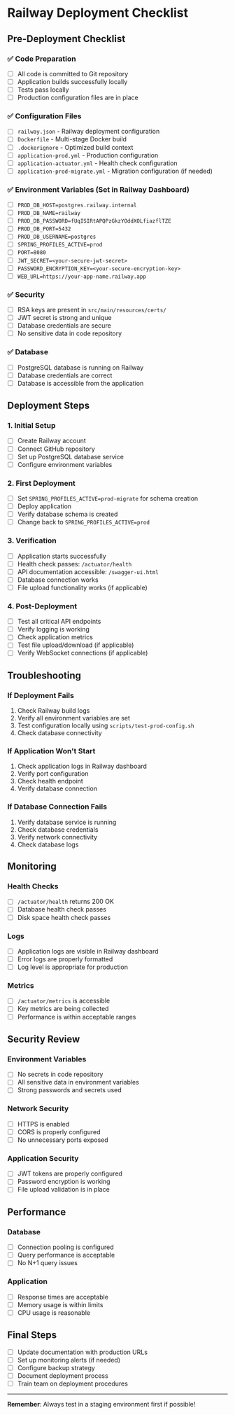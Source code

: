 
# Railway Deployment Checklist

## Pre-Deployment Checklist

### ✅ Code Preparation
- [ ] All code is committed to Git repository
- [ ] Application builds successfully locally
- [ ] Tests pass locally
- [ ] Production configuration files are in place

### ✅ Configuration Files
- [ ] `railway.json` - Railway deployment configuration
- [ ] `Dockerfile` - Multi-stage Docker build
- [ ] `.dockerignore` - Optimized build context
- [ ] `application-prod.yml` - Production configuration
- [ ] `application-actuator.yml` - Health check configuration
- [ ] `application-prod-migrate.yml` - Migration configuration (if needed)

### ✅ Environment Variables (Set in Railway Dashboard)
- [ ] `PROD_DB_HOST=postgres.railway.internal`
- [ ] `PROD_DB_NAME=railway`
- [ ] `PROD_DB_PASSWORD=fUqISIRtAPQPzGkzYOddXOLfiazflTZE`
- [ ] `PROD_DB_PORT=5432`
- [ ] `PROD_DB_USERNAME=postgres`
- [ ] `SPRING_PROFILES_ACTIVE=prod`
- [ ] `PORT=8080`
- [ ] `JWT_SECRET=<your-secure-jwt-secret>`
- [ ] `PASSWORD_ENCRYPTION_KEY=<your-secure-encryption-key>`
- [ ] `WEB_URL=https://your-app-name.railway.app`

### ✅ Security
- [ ] RSA keys are present in `src/main/resources/certs/`
- [ ] JWT secret is strong and unique
- [ ] Database credentials are secure
- [ ] No sensitive data in code repository

### ✅ Database
- [ ] PostgreSQL database is running on Railway
- [ ] Database credentials are correct
- [ ] Database is accessible from the application

## Deployment Steps

### 1. Initial Setup
- [ ] Create Railway account
- [ ] Connect GitHub repository
- [ ] Set up PostgreSQL database service
- [ ] Configure environment variables

### 2. First Deployment
- [ ] Set `SPRING_PROFILES_ACTIVE=prod-migrate` for schema creation
- [ ] Deploy application
- [ ] Verify database schema is created
- [ ] Change back to `SPRING_PROFILES_ACTIVE=prod`

### 3. Verification
- [ ] Application starts successfully
- [ ] Health check passes: `/actuator/health`
- [ ] API documentation accessible: `/swagger-ui.html`
- [ ] Database connection works
- [ ] File upload functionality works (if applicable)

### 4. Post-Deployment
- [ ] Test all critical API endpoints
- [ ] Verify logging is working
- [ ] Check application metrics
- [ ] Test file upload/download (if applicable)
- [ ] Verify WebSocket connections (if applicable)

## Troubleshooting

### If Deployment Fails
1. Check Railway build logs
2. Verify all environment variables are set
3. Test configuration locally using `scripts/test-prod-config.sh`
4. Check database connectivity

### If Application Won't Start
1. Check application logs in Railway dashboard
2. Verify port configuration
3. Check health endpoint
4. Verify database connection

### If Database Connection Fails
1. Verify database service is running
2. Check database credentials
3. Verify network connectivity
4. Check database logs

## Monitoring

### Health Checks
- [ ] `/actuator/health` returns 200 OK
- [ ] Database health check passes
- [ ] Disk space health check passes

### Logs
- [ ] Application logs are visible in Railway dashboard
- [ ] Error logs are properly formatted
- [ ] Log level is appropriate for production

### Metrics
- [ ] `/actuator/metrics` is accessible
- [ ] Key metrics are being collected
- [ ] Performance is within acceptable ranges

## Security Review

### Environment Variables
- [ ] No secrets in code repository
- [ ] All sensitive data in environment variables
- [ ] Strong passwords and secrets used

### Network Security
- [ ] HTTPS is enabled
- [ ] CORS is properly configured
- [ ] No unnecessary ports exposed

### Application Security
- [ ] JWT tokens are properly configured
- [ ] Password encryption is working
- [ ] File upload validation is in place

## Performance

### Database
- [ ] Connection pooling is configured
- [ ] Query performance is acceptable
- [ ] No N+1 query issues

### Application
- [ ] Response times are acceptable
- [ ] Memory usage is within limits
- [ ] CPU usage is reasonable

## Final Steps

- [ ] Update documentation with production URLs
- [ ] Set up monitoring alerts (if needed)
- [ ] Configure backup strategy
- [ ] Document deployment process
- [ ] Train team on deployment procedures

---

**Remember**: Always test in a staging environment first if possible!

